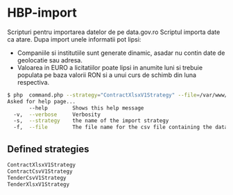 # HBP-import
Scripturi pentru importarea datelor de pe data.gov.ro
Scriptul importa date ca atare. Dupa import unele informatii pot lipsi:
* Companiile si institutiile sunt generate dinamic, asadar nu contin date de geolocatie sau adresa. 
* Valoarea in EURO a licitatiilor poate lipsi in anumite luni si trebuie populata pe baza valorii RON si a unui curs de schimb din luna respectiva.


~~~ bash
$ php  command.php --strategy="ContractXlsxV1Strategy" --file=/var/www/test.xlsx --help
Asked for help page...
       --help        Shows this help message
  -v,  --verbose     Verbosity
  -s,  --strategy    the name of the import strategy
  -f,  --file        The file name for the csv file containing the data
~~~

## Defined strategies
~~~ bash
ContractXlsxV1Strategy
ContractCsvV1Strategy
TenderCsvV1Strategy
TenderXlsxV1Strategy
~~~
